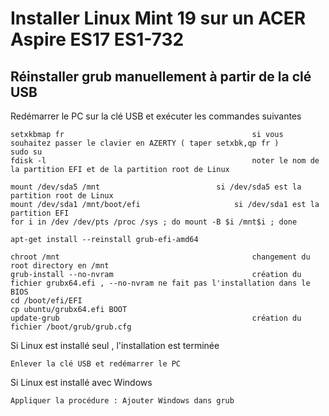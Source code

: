 # Installer Linux Mint 19 sur un ACER Aspire ES17 ES1-732
       	
## Réinstaller grub manuellement à partir de la clé USB

Redémarrer le PC sur la clé USB et exécuter les commandes suivantes

	setxkbmap fr                                          si vous souhaitez passer le clavier en AZERTY ( taper setxbk,qp fr )
	sudo su
	fdisk -l                                              noter le nom de la partition EFI et de la partition root de Linux
	
	mount /dev/sda5 /mnt    		              si /dev/sda5 est la partition root de Linux
	mount /dev/sda1 /mnt/boot/efi		    	      si /dev/sda1 est la partition EFI
	for i in /dev /dev/pts /proc /sys ; do mount -B $i /mnt$i ; done
	
	apt-get install --reinstall grub-efi-amd64
	
	chroot /mnt                                           changement du root directory en /mnt
	grub-install --no-nvram                               création du fichier grubx64.efi , --no-nvram ne fait pas l'installation dans le BIOS
	cd /boot/efi/EFI
	cp ubuntu/grubx64.efi BOOT
	update-grub                                           création du fichier /boot/grub/grub.cfg
	
Si Linux est installé seul , l'installation est terminée

	Enlever la clé USB et redémarrer le PC
        
Si Linux est installé avec Windows

  	Appliquer la procédure : Ajouter Windows dans grub
